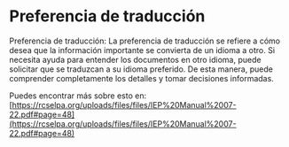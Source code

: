 # Preferencia de traducción
Preferencia de traducción: La preferencia de traducción se refiere a cómo desea que la información importante se convierta de un idioma a otro. Si necesita ayuda para entender los documentos en otro idioma, puede solicitar que se traduzcan a su idioma preferido. De esta manera, puede comprender completamente los detalles y tomar decisiones informadas.

Puedes encontrar más sobre esto en: [https://rcselpa.org/uploads/files/files/IEP%20Manual%2007-22.pdf#page=48](https://rcselpa.org/uploads/files/files/IEP%20Manual%2007-22.pdf#page=48)
